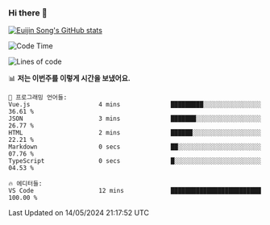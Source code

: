 ### Hi there 👋

[![Euijin Song's GitHub stats](https://github-readme-stats.vercel.app/api?username=lstar2397&count_private=true&show_icons=true&theme=tokyonight&locale=kr)](https://github.com/anuraghazra/github-readme-stats)

<!--START_SECTION:waka-->
![Code Time](http://img.shields.io/badge/Code%20Time-289%20hrs%2020%20mins-blue)

![Lines of code](https://img.shields.io/badge/%EC%A0%80%EB%8A%94%20%EC%97%AC%ED%83%9C%EA%B9%8C%EC%A7%80%20-744.5%20thousand%20%EC%A4%84%EC%9D%98%20%EC%BD%94%EB%93%9C%EB%A5%BC%20%EC%9E%91%EC%84%B1%ED%96%88%EC%96%B4%EC%9A%94.-blue)

📊 **저는 이번주를 이렇게 시간을 보냈어요.** 

```text
💬 프로그래밍 언어들: 
Vue.js                   4 mins              █████████░░░░░░░░░░░░░░░░   36.61 % 
JSON                     3 mins              ███████░░░░░░░░░░░░░░░░░░   26.77 % 
HTML                     2 mins              ██████░░░░░░░░░░░░░░░░░░░   22.21 % 
Markdown                 0 secs              ██░░░░░░░░░░░░░░░░░░░░░░░   07.76 % 
TypeScript               0 secs              █░░░░░░░░░░░░░░░░░░░░░░░░   04.53 % 

🔥 에디터들: 
VS Code                  12 mins             █████████████████████████   100.00 % 
```


 Last Updated on 14/05/2024 21:17:52 UTC
<!--END_SECTION:waka-->

<!--
**lstar2397/lstar2397** is a ✨ _special_ ✨ repository because its `README.md` (this file) appears on your GitHub profile.

Here are some ideas to get you started:

- 🔭 I’m currently working on ...
- 🌱 I’m currently learning ...
- 👯 I’m looking to collaborate on ...
- 🤔 I’m looking for help with ...
- 💬 Ask me about ...
- 📫 How to reach me: ...
- 😄 Pronouns: ...
- ⚡ Fun fact: ...
-->
